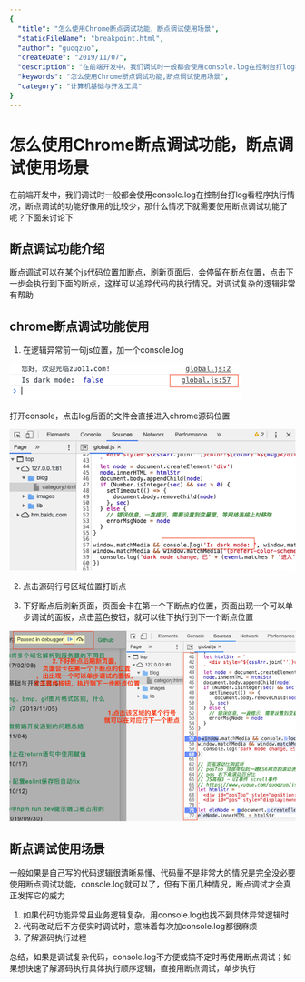 ```yaml
---
{
  "title": "怎么使用Chrome断点调试功能，断点调试使用场景",
  "staticFileName": "breakpoint.html",
  "author": "guoqzuo",
  "createDate": "2019/11/07",
  "description": "在前端开发中，我们调试时一般都会使用console.log在控制台打log看程序执行情况，断点调试的功能好像用的比较少，那什么情况下就需要使用断点调试功能了呢？下面来讨论下",
  "keywords": "怎么使用Chrome断点调试功能,断点调试使用场景",
  "category": "计算机基础与开发工具"
}
---
```


# 怎么使用Chrome断点调试功能，断点调试使用场景

在前端开发中，我们调试时一般都会使用console.log在控制台打log看程序执行情况，断点调试的功能好像用的比较少，那什么情况下就需要使用断点调试功能了呢？下面来讨论下

## 断点调试功能介绍
断点调试可以在某个js代码位置加断点，刷新页面后，会停留在断点位置，点击下一步会执行到下面的断点，这样可以追踪代码的执行情况。对调试复杂的逻辑非常有帮助

## chrome断点调试功能使用

1. 在逻辑异常前一句js位置，加一个console.log

![devtools_breakpoint_1.png](../../../images/blog/devtools/devtools_breakpoint_1.png)

打开console，点击log后面的文件会直接进入chrome源码位置

![devtools_breakpoint_2.png](../../../images/blog/devtools/devtools_breakpoint_2.png)

2. 点击源码行号区域位置打断点

3. 下好断点后刷新页面，页面会卡在第一个下断点的位置，页面出现一个可以单步调试的面板，点击蓝色按钮，就可以往下执行到下一个断点位置

![devtools_breakpoint_3.png](../../../images/blog/devtools/devtools_breakpoint_3.png)

## 断点调试使用场景
一般如果是自己写的代码逻辑很清晰易懂、代码量不是非常大的情况是完全没必要使用断点调试功能，console.log就可以了，但有下面几种情况，断点调试才会真正发挥它的威力

1. 如果代码功能异常且业务逻辑复杂，用console.log也找不到具体异常逻辑时
2. 代码改动后不方便实时调试时，意味着每次加console.log都很麻烦
3. 了解源码执行过程

总结，如果是调试复杂代码，console.log不方便或搞不定时再使用断点调试；如果想快速了解源码执行具体执行顺序逻辑，直接用断点调试，单步执行
